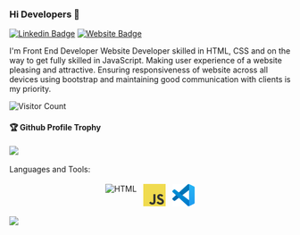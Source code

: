 ### Hi Developers 👋

[![Linkedin Badge](https://img.shields.io/badge/-Umesh-blue?style=flat-square&logo=Linkedin&logoColor=white&link=https://www.linkedin.com/in/Umesh--01629954/)](https://www.linkedin.com/in/umesh-mathulkar-b29a9122a/)
[![Website Badge](https://img.shields.io/badge/WebSite-Umesh-green)](https://umesh-mathulkar.github.io/portfolio/)

I'm
Front End Developer
Website Developer skilled in HTML, CSS and on the way to get fully skilled in JavaScript. Making user 
experience of a website pleasing and attractive. Ensuring responsiveness of website across all devices 
using bootstrap and maintaining good communication with clients is my priority. 


![Visitor Count](https://profile-counter.glitch.me/Umesh-Mathulkar/count.svg)

<div>
  <h4>🏆 Github Profile Trophy</h4>
  <a href="https://github.com/ryo-ma/github-profile-trophy">
    <img src="https://github-profile-trophy.vercel.app/?username=Umesh-Mathulkar&column=7"/>
  </a>
</div>

Languages and Tools: 

<p align="center">
<img src="https://umesh-mathulkar.github.io/portfolio/images/htmlImg.png" alt="HTML" height="40" style="vertical-align:top; margin:4px">
<img src="https://raw.githubusercontent.com/github/explore/80688e429a7d4ef2fca1e82350fe8e3517d3494d/topics/javascript/javascript.png" alt="Javascript" height="40" style="vertical-align:top; margin:4px">
<img src="https://raw.githubusercontent.com/github/explore/80688e429a7d4ef2fca1e82350fe8e3517d3494d/topics/visual-studio-code/visual-studio-code.png" alt="VS Code" height="40" style="vertical-align:top; margin:4px">
</p>
    

![](https://activity-graph.herokuapp.com/graph?username=Umesh-Mathulkar&theme=react-dark&area=true)
<!--
**Umesh-Mathulkar/Umesh-Mathulkar** is a ✨ _special_ ✨ repository because its `README.md` (this file) appears on your GitHub profile.

Here are some ideas to get you started:

- 🔭 I’m currently working on ...
- 🌱 I’m currently learning ...
- 👯 I’m looking to collaborate on ...
- 🤔 I’m looking for help with ...
- 💬 Ask me about ...
- 📫 How to reach me: ...
- 😄 Pronouns: ...
- ⚡ Fun fact: .....

-->
